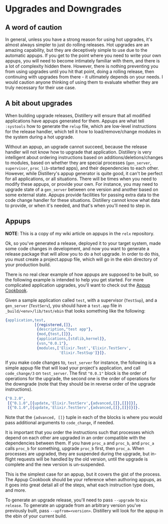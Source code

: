 # Upgrades and Downgrades

## A word of caution

In general, unless you have a strong reason for using hot upgrades, it's almost always simpler to just
do rolling releases. Hot upgrades are an amazing capability, but they are deceptively simple to use due
to the automatic appups. If you get to the point where you need to write your own appups, you will need
to become intimately familiar with them, and there is a lot of complexity hidden there. However, there
is nothing preventing you from using upgrades until you hit that point, doing a rolling release, then
continuing with upgrades from there - it ultimately depends on your needs. I would caution anyone thinking
of using them to evaluate whether they are truly necessary for their use case.

## A bit about upgrades

When building upgrade releases, Distillery will ensure that all modified
applications have appups generated for them. Appups are what tell `:systools` how
to generate the `relup` file, which are low-level instructions for the release handler,
which tell it how to load/remove/change modules in the system during a hot upgrade.

Without an appup, an upgrade cannot succeed, because the release handler will not know
how to upgrade that application. Distillery is very intelligent about ordering instructions
based on additions/deletions/changes to modules, based on whether they are special processes
(`gen_server`, `supervisor`, `proc_lib`-started apps), and their dependencies to each other.
However, while Distillery's appup generator is quite good, it can't be perfect for all applications,
or all situations. There will be times when you need to modify these appups, or provide your own.
For instance, you may need to upgrade state of a `gen_server` between one version and another based
on some external state. Appups provide facilities for passing extra data to the code change handler
for these situations. Distillery cannot know what data to provide, or when it's needed, and that's when
you'll need to step in.

## Appups

**NOTE**: This is a copy of my wiki article on appups in the `relx` repository.

Ok, so you've generated a release, deployed it to your target system, made some code changes in development,
and now you want to generate a release package that will allow you to do a hot upgrade. In order to do this,
you must create a project.appup file, which will go in the ebin directory of your production build.

There is no real clear example of how appups are supposed to be built, so the following example is intended
to help you get started. For more complicated application upgrades, you'll want to check out the
[Appup Cookbook](http://erlang.org/doc/design_principles/appup_cookbook.html).

Given a sample application called `test`, with a supervisor (`TestSup`), and a `gen_server` (`TestServ`),
you should have a `test.app` file in `_build/<env>/lib/test/ebin` that looks something like the following:

```erlang
{application,test,
             [{registered,[]},
              {description,"test app"},
              {mod,{test,[]}},
              {applications,[stdlib,kernel]},
              {vsn,"0.0.1"},
              {modules,['Elixir.Test','Elixir.TestServ',
                        'Elixir.TestSup']}]}.
```

If you make code changes to, `test_server` for instance, the following is a simple appup file that will
load your project's application, and call `code_change/3` on `test_server`. The first
`"0.0.1"` block is the order of operations for the upgrade, the second one is the order of operations for the
downgrade (note that they should be in reverse order of the upgrade instructions).

```erlang
{"0.2.0",
 [{"0.1.0",[{update,'Elixir.TestServ',{advanced,[]},[]}]}],
 [{"0.1.0",[{update,'Elixir.TestServ',{advanced,[]},[]}]}]}.
```

Note that the `{advanced, []}` tuple in each of the blocks is where you would pass additional arguments to `code_change`, if needed.

It is important that you order the instructions such that processes which depend on each other are upgraded
in an order compatible with the dependencies between them. If you have `proc_a` and `proc_b`, and `proc_a` calls
`proc_b` for something, upgrade `proc_b` first, then `proc_a`. When processes are upgraded, they are suspended
during the upgrade, but in-flight requests will be handled by the old version, until the upgrade is complete and
the new version is un-suspended.

This is the simplest case for an appup, but it covers the gist of the process. The Appup Cookbook should be your
reference when authoring appups, as it goes into great detail all of the steps, what each instruction type does, and
more.

To generate an upgrade release, you'll need to pass `--upgrade` to `mix release`. To generate an upgrade from an arbitrary
version you've previously built, pass `--upfrom=<version>`. Distillery will look for the appup in the ebin of your current build.
